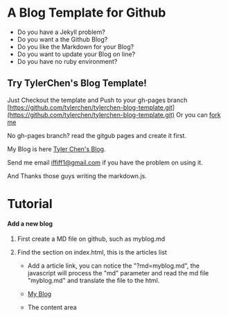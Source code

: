 A Blog Template for Github 
====
* Do you have a Jekyll problem?
* Do you want a the Github Blog?
* Do you like the Markdown for your Blog?
* Do you want to update your Blog on line?
* Do you have no ruby environment?

Try TylerChen's Blog Template!
----
Just Checkout the template and Push to your gh-pages branch [https://github.com/tylerchen/tylerchen-blog-template.git](https://github.com/tylerchen/tylerchen-blog-template.git)
Or you can [fork me](https://github.com/tylerchen/tylerchen-blog-template/fork)

No gh-pages branch? read the gitgub pages and create it first.

My Blog is here [Tyler Chen's Blog](http://tylerchen.github.com/Blogs/).

Send me email [iffiff1@gmail.com](mailto:iffiff1@gmail.com) if you have the problem on using it.

And Thanks those guys writing the markdown.js.


Tutorial
====

#### Add a new blog

1. First create a MD file on github, such as myblog.md
    
2. Find the section on index.html, this is the articles list

    <ul class="nav nav-list">

3. Add a article link, you can notice the "?md=myblog.md", the javascript will process the "md" parameter and read the md file "myblog.md" and translate the file to the html.
    
    <li><a href="?md=myblog.md"><i class="none"></i>My Blog</a></li>
    
4. The content area
    
    <div id="bodyColumn"  class="span9"></div>
    

